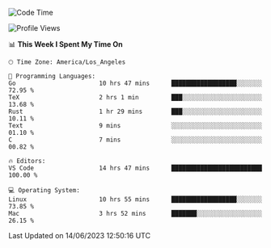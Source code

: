 <!--START_SECTION:waka-->
![Code Time](http://img.shields.io/badge/Code%20Time-421%20hrs%2027%20mins-blue)

![Profile Views](http://img.shields.io/badge/Profile%20Views-0-blue)

📊 **This Week I Spent My Time On** 

```text
🕑︎ Time Zone: America/Los_Angeles

💬 Programming Languages: 
Go                       10 hrs 47 mins      ██████████████████░░░░░░░   72.95 % 
TeX                      2 hrs 1 min         ███░░░░░░░░░░░░░░░░░░░░░░   13.68 % 
Rust                     1 hr 29 mins        ███░░░░░░░░░░░░░░░░░░░░░░   10.11 % 
Text                     9 mins              ░░░░░░░░░░░░░░░░░░░░░░░░░   01.10 % 
C                        7 mins              ░░░░░░░░░░░░░░░░░░░░░░░░░   00.82 % 

🔥 Editors: 
VS Code                  14 hrs 47 mins      █████████████████████████   100.00 % 

💻 Operating System: 
Linux                    10 hrs 55 mins      ██████████████████░░░░░░░   73.85 % 
Mac                      3 hrs 52 mins       ███████░░░░░░░░░░░░░░░░░░   26.15 % 
```


 Last Updated on 14/06/2023 12:50:16 UTC
<!--END_SECTION:waka-->
